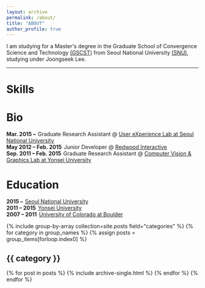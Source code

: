 ```yaml
---
layout: archive
permalink: /about/
title: "ABOUT"
author_profile: true
---
```


I am studying for a Master's degree in the Graduate School of Convergence Science and Technology [(GSCST)](http://convergence.snu.ac.kr/main/) from Seoul National University [(SNU)](http://snu.ac.kr/index.html), studying under Joongseek Lee.

---

<div class="col l4 offset-l1">
        <div class="row">
            <script src="https://cdnjs.cloudflare.com/ajax/libs/Chart.js/2.6.0/Chart.min.js"></script>
<h1><span data-i18n="skills.my_skills">Skills</span></h1>
<canvas id="cs" height="500" width="500"></canvas>    
<script>
    var ctx = document.getElementById("cs");
    var data = {
    labels: "Collaboration, Data Analysis, Python, HTML/CSS, C++, PM".split(","),
    datasets: [{
        label: "Ability",
        backgroundColor: "rgba(179,181,198,0.2)",
        borderColor: "#3385FF",
        pointBackgroundColor: "#3385FF",
        pointBorderColor: "#fff",
        pointHoverBackgroundColor: "#3385FF",
        pointHoverBorderColor: "#3385FF",
        data: [95, 80, 90, 70, 70, 80]
        }]
    };
    var myRadarChart = new Chart(ctx, {
    type: 'radar',
    data: data,
    options: {
        scale: {
            responsive: true,
            ticks: {min: 0, max: 100},
            lineArc: false,
            pointLabels: {fontSize: 14},
        },
        scaleFontSize: 0,
        legend: {display: false},
    }
    });
</script>
        </div>
<div class="row">
            <h1><span data-i18n="skills.my_skills">Bio</span></h1>

<div class="archive">
  <div class="timeline" id="timeline">
    
  <div class="archive-title"><div class="archive-year"><strong style="margin-right: 2px;">Mar. 2015 &ndash; <i class="fa fa-clock-o" aria-hidden="true" title="Until Now"></i></strong> Graduate Research Assistant @ <a href="http://ux.snu.ac.kr/" target="_blank">User eXperience Lab at Seoul National University</a></div></div>

  <div class="archive-title"><div class="archive-year"><strong style="margin-right: 2px;">May 2012 &ndash; Feb. 2015</strong> Junior Developer @ <a href="http://www.redwood-inc.com/" target="_blank">Redwood Interactive</a></div></div>

  <div class="archive-title"><div class="archive-year"><strong style="margin-right: 2px;">Sep. 2011 &ndash; Feb. 2015</strong> Graduate Research Assistant @ <a href="https://sites.google.com/site/cvgyonsei/members" target="_blank">Computer Vision & Graphics Lab at Yonsei University</a></div></div>
    
  </div>
</div>

</div>
<div class="row">
    <div class="navy-line"></div>
<h1><span data-i18n="skills.my_skills">Education</span></h1>

<div class="archive">
  <div class="timeline" id="timeline">
    
  <div class="archive-title bio"><div class="archive-year"><strong style="margin-right: 2px;">2015 &ndash; <i class="fa fa-clock-o" aria-hidden="true" title="Until Now"></i></strong> <a href="http://www.snu.ac.kr/">  Seoul National University</a></div></div>

  <div class="archive-title bio"><div class="archive-year"><strong style="margin-right: 2px;">2011 &ndash; 2015</strong> <a href="http://www.yonsei.ac.kr/">  Yonsei University</a></div></div>

  <div class="archive-title bio"><div class="archive-year"><strong style="margin-right: 2px;">2007 &ndash; 2011</strong> <a href="http://www.colorado.edu/">  University of Colorado at Boulder</a></div></div>
    
  </div>
</div>

{% include group-by-array collection=site.posts field="categories" %}
{% for category in group_names %}
  {% assign posts = group_items[forloop.index0] %}
  <h2 id="{{ category | slugify }}" class="archive__subtitle">{{ category }}</h2>
  {% for post in posts %}
    {% include archive-single.html %}
  {% endfor %}
{% endfor %}
